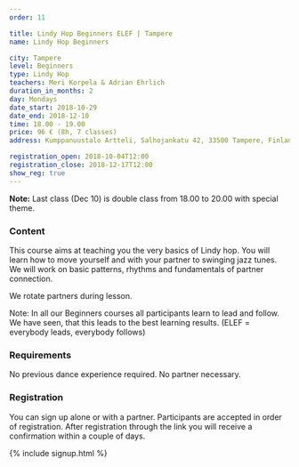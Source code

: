 ```yaml
---
order: 11

title: Lindy Hop Beginners ELEF | Tampere
name: Lindy Hop Beginners

city: Tampere
level: Beginners
type: Lindy Hop
teachers: Meri Korpela & Adrian Ehrlich 
duration_in_months: 2
day: Mondays
date_start: 2018-10-29
date_end: 2018-12-10
time: 18.00 - 19.00
price: 96 € (8h, 7 classes)
address: Kumppanuustalo Artteli, Salhojankatu 42, 33500 Tampere, Finland

registration_open: 2018-10-04T12:00
registration_close: 2018-12-17T12:00
show_reg: true
---
```


**Note:** Last class (Dec 10) is double class from 18.00 to 20.00 with special theme.

### Content
This course aims at teaching you the very basics of Lindy hop. You will learn how to move yourself and with your partner to swinging jazz tunes. We will work on basic patterns, rhythms and fundamentals of partner connection.

We rotate partners during lesson.

Note: In all our Beginners courses all participants learn to lead and follow. We have seen, that this leads to the best learning results. (ELEF = everybody leads, everybody follows)

### Requirements
No previous dance experience required. No partner necessary.

### Registration
You can sign up alone or with a partner. Participants are accepted in order of registration. After registration through the link you will receive a confirmation within a couple of days.

{% include signup.html %}


